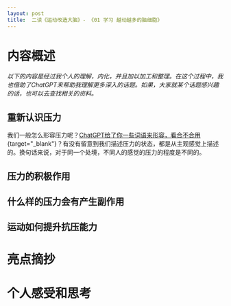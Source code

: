 ```yaml
---
layout: post
title:  二读《运动改造大脑》- 《01 学习 越动越多的脑细胞》
---
```


# 内容概述

*以下的内容是经过我个人的理解，内化，并且加以加工和整理。在这个过程中，我也借助了ChatGPT来帮助我理解更多深入的话题。如果，大家就某个话题感兴趣的话，也可以去查找相关的资料。*


## 重新认识压力

我们一般怎么形容压力呢？[ChatGPT给了你一些词语来形容，看合不合用](https://chatgpt.com/share/66f5fb09-c714-800c-9159-6045b302b1ef){target="_blank"}？有没有留意到我们描述压力的状态，都是从主观感觉上描述的。换句话来说，对于同一个处境，不同人的感觉的压力的程度是不同的。

## 压力的积极作用

## 什么样的压力会有产生副作用

## 运动如何提升抗压能力



# 亮点摘抄

 

# 个人感受和思考


<!--stackedit_data:
eyJoaXN0b3J5IjpbMTgwMDE3MDc2MiwtMjExMDQ0OTcwOCwtMT
A1MTU2NjMzMl19
-->